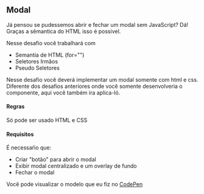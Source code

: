 ## Modal
Já pensou se pudessemos abrir e fechar um modal sem JavaScript?
Dá! Graças a sêmantica do HTML isso é possivel.

Nesse desafio você trabalhará com
  - Semantia de HTML (for="")
  - Seletores Irmãos
  - Pseudo Seletores
  
  
  Nesse desafio você deverá implementar um modal somente com html e css.
  Diferente dos desafios anteriores onde você somente desenvolveria o componente, aqui você também ira aplica-ló.
  
  
  #### Regras
  Só pode ser usado HTML e CSS
  
  
  #### Requisitos
É necessaŕio que:
  - Criar "botão" para abrir o modal
  - Exibir modal centralizado e um overlay de fundo
  - Fechar o modal 
  
  
  
  Você pode visualizar o modelo que eu fiz no [CodePen](https://codepen.io/schirrel/pen/ExVbvKG)


